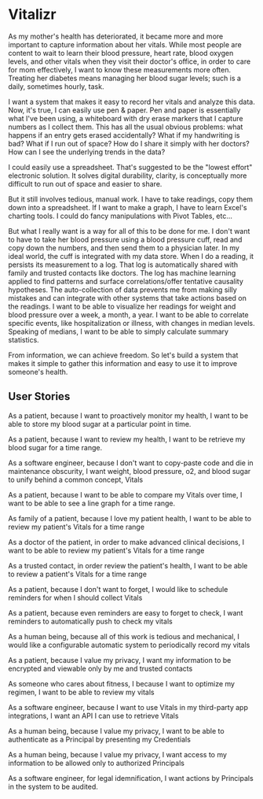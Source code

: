 <h1>Vitalizr</h1>
<p> As my mother's health has deteriorated, it became more and more important to capture information about her vitals.
While most people are content to wait to learn their blood pressure, heart rate, blood oxygen levels, and other vitals
when they visit their doctor's office, in order to care for mom effectively, I want to know these measurements more often.
Treating her diabetes means managing her blood sugar levels; such is a daily, sometimes hourly, task.</p>

<p>I want a system that makes it easy to record her vitals and analyze this data. Now, it's true, I can easily use pen & paper.
Pen and paper is essentially what I've been using, a whiteboard with dry erase markers that I capture numbers as I collect them.
This has all the usual obvious problems: what happens if an entry gets erased accidentally? What if my handwriting is bad?
What if I run out of space? How do I share it simply with her doctors? How can I see the underlying trends in the data?</p>

<p>I could easily use a spreadsheet. That's suggested to be the "lowest effort" electronic solution.
It solves digital durability, clarity, is conceptually more difficult to run out of space and easier to share.</p>

<p>But it still involves tedious, manual work. I have to take readings, copy them down into a spreadsheet. If I want to make
a graph, I have to learn Excel's charting tools. I could do fancy manipulations with Pivot Tables, etc...</p>

<p>But what I really want is a way for all of this to be done for me. I don't want to have to take her blood pressure
using a blood pressure cuff, read and copy down the numbers, and then send them to a physician later. In my ideal world,
the cuff is integrated with my data store. When I do a reading, it persists its measurement to a log.
That log is automatically shared with family and trusted contacts like doctors. The log has machine learning applied to
find patterns and surface correlations/offer tentative causality hypotheses. The auto-collection of data prevents me from
making silly mistakes and can integrate with other systems that take actions based on the readings. I want to be able
to visualize her readings for weight and blood pressure over a week, a month, a year.
I want to be able to correlate specific events, like hospitalization or illness, with changes in median levels. Speaking
of medians, I want to be able to simply calculate summary statistics.</p>

<p>From information, we can achieve freedom. So let's build a system that makes it simple to gather this information and easy
to use it to improve someone's health.</p>

<h2>User Stories</h2>
<p>As a patient, because I want to proactively monitor my health, I want to be able to store my blood sugar at a particular
point in time.</p>
<p>As a patient, because I want to review my health, I want to be retrieve my blood sugar for a time range.</p>
<p>As a software engineer, because I don't want to copy-paste code and die in maintenance obscurity, I want weight,
blood pressure, o2, and blood sugar to unify behind a common concept, Vitals</p>
<p>As a patient, because I want to be able to compare my Vitals over time, I want to be able to see a line graph for a
time range.</p>
<p>As family of a patient, because I love my patient health, I want to be able to review my patient's Vitals
for a time range</p>
<p>As a doctor of the patient, in order to make advanced clinical decisions, I want to be able to review my patient's Vitals
for a time range</p>
<p>As a trusted contact, in order review the patient's health, I want to be able to review a patient's Vitals
for a time range</p>
<p>As a patient, because I don't want to forget, I would like to schedule reminders for when I should collect Vitals</p>
<p>As a patient, because even reminders are easy to forget to check, I want reminders to automatically push to check my vitals</p>
<p>As a human being, because all of this work is tedious and mechanical, I would like a configurable automatic system to periodically
record my vitals</p>
<p>As a patient, because I value my privacy, I want my information to be encrypted and viewable only by me and trusted contacts</p>
<p>As someone who cares about fitness, I because I want to optimize my regimen, I want to be able to review my vitals</p>
<p>As a software engineer, because I want to use Vitals in my third-party app integrations, I want an API I can use to
retrieve Vitals</p>
<p>As a human being, because I value my privacy, I want to be able to authenticate as a Principal by presenting my Credentials</p>
<p>As a human being, because I value my privacy, I want access to my information to be allowed only to authorized Principals</p>
<p>As a software engineer, for legal idemnification, I want actions by Principals in the system to be audited.</p>


